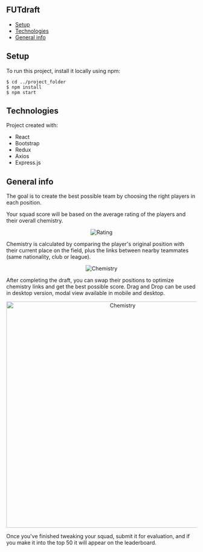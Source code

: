 ## FUTdraft 
* [Setup](#setup) 
* [Technologies](#technologies)
* [General info](#general-info)

## Setup
To run this project, install it locally using npm:

```
$ cd ../project_folder
$ npm install
$ npm start
```

## Technologies
Project created with:
* React
* Bootstrap
* Redux
* Axios
* Express.js

## General info

The goal is to create the best possible team by choosing the right players in each position.

Your squad score will be based on the average rating of the players and their overall chemistry.


<p align="center">
  <img alt="Rating" src="https://fifa-ultimate-team-draft.herokuapp.com/img/rules/rating.jpg">
</p>


Chemistry is calculated by comparing the player's original position with their current place on the field, plus the links between nearby teammates (same nationality, club or league).


<p align="center">
  <img alt="Chemistry" src="https://fifa-ultimate-team-draft.herokuapp.com/img/rules/chemistry.jpg">
</p>


After completing the draft, you can swap their positions to optimize chemistry links and get the best possible score. Drag and Drop can be used in desktop version, modal view available in mobile and desktop.


<p align="center">
  <img alt="Chemistry" width="600" height="600" src="https://fifa-ultimate-team-draft.herokuapp.com/img/rules/swap.jpg">
</p>


Once you've finished tweaking your squad, submit it for evaluation, and if you make it into the top 50 it will appear on the leaderboard.